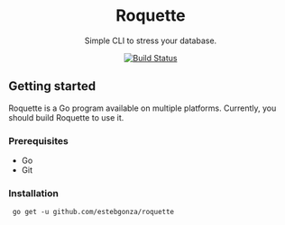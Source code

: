 



<div align="center">
<h1>Roquette</h1>
<p>Simple CLI to stress your database.</p>
<a href="https://travis-ci.org/estebgonza/roquette" title="Roquette build">
  <img src="https://travis-ci.org/estebgonza/roquette.svg?branch=master" alt="Build Status"/>
</a>
</div>

## Getting started
Roquette is a Go program available on multiple platforms. Currently, you should build Roquette to use it.

### Prerequisites
- Go
- Git

### Installation
`` go get -u github.com/estebgonza/roquette``

